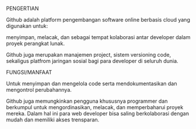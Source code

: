 PENGERTIAN


Github adalah platform pengembangan software online berbasis cloud yang digunakan untuk:

menyimpan, melacak, dan sebagai tempat kolaborasi antar developer dalam proyek perangkat lunak.

Github juga merupakan manajemen project, sistem versioning code, sekaligus platfrom jaringan sosial bagi para developer di seluruh dunia.

FUNGSI/MANFAAT

Untuk menyimpan dan mengelola code serta mendokumentasikan dan mengontrol perubahannya.

Github juga memungkinkan pengguna khususnya programmer dan berkumpul untuk mengordinasikan, melacak, dan memperbaharui proyek mereka.
Dalam hal ini para web developer bisa saling berkolaborasi dengan mudah dan memiliki akses trensparan.
